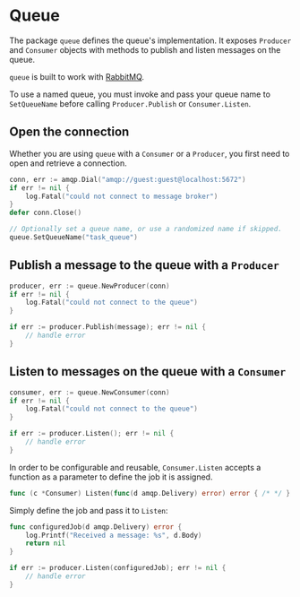 # Queue

The package `queue` defines the queue's implementation. It exposes `Producer` and `Consumer` objects with methods to publish and listen messages on the queue.

`queue` is built to work with [RabbitMQ](https://www.rabbitmq.com/documentation.html).

To use a named queue, you must invoke and pass your queue name to `SetQueueName` before calling `Producer.Publish` or
`Consumer.Listen`.

## Open the connection

Whether you are using `queue` with a `Consumer` or a `Producer`, you first need to open and retrieve a connection.

```go
conn, err := amqp.Dial("amqp://guest:guest@localhost:5672")
if err != nil {
    log.Fatal("could not connect to message broker")
}
defer conn.Close()

// Optionally set a queue name, or use a randomized name if skipped.
queue.SetQueueName("task_queue")
```

## Publish a message to the queue with a `Producer`

```go
producer, err := queue.NewProducer(conn)
if err != nil {
    log.Fatal("could not connect to the queue")
}

if err := producer.Publish(message); err != nil {
    // handle error
}
```

## Listen to messages on the queue with a `Consumer`

```go
consumer, err := queue.NewConsumer(conn)
if err != nil {
    log.Fatal("could not connect to the queue")
}

if err := producer.Listen(); err != nil {
    // handle error
}
```

In order to be configurable and reusable, `Consumer.Listen` accepts a function as a parameter to define the job it is assigned.

```go
func (c *Consumer) Listen(func(d amqp.Delivery) error) error { /* */ }
```

Simply define the job and pass it to `Listen`:

```go
func configuredJob(d amqp.Delivery) error {
    log.Printf("Received a message: %s", d.Body)
    return nil
}

if err := producer.Listen(configuredJob); err != nil {
    // handle error
}
```
